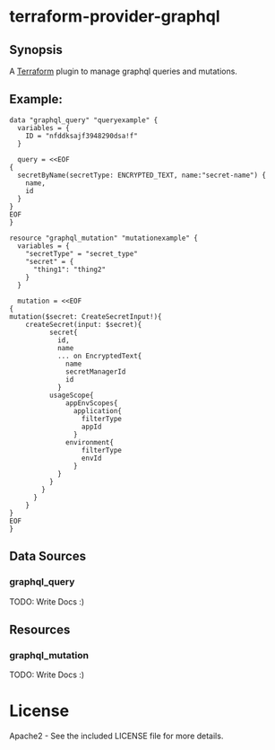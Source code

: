 # terraform-provider-graphql

## Synopsis

A [Terraform](http://terraform.io) plugin to manage graphql queries and mutations.

## Example:
```
data "graphql_query" "queryexample" {
  variables = {
    ID = "nfddksajf3948290dsa!f"
  }

  query = <<EOF
{
  secretByName(secretType: ENCRYPTED_TEXT, name:"secret-name") {
    name,
    id
  }
}
EOF          
}

resource "graphql_mutation" "mutationexample" {
  variables = {
    "secretType" = "secret_type"
    "secret" = {
      "thing1": "thing2"
    }
  }

  mutation = <<EOF
{
mutation($secret: CreateSecretInput!){
    createSecret(input: $secret){
          secret{
            id,
            name
            ... on EncryptedText{
              name
              secretManagerId
              id
            }
          usageScope{
              appEnvScopes{
                application{
                  filterType
                  appId
                }
              environment{
                  filterType
                  envId
                }
            }
          }
        }
      }
    }
}
EOF  
}
```
## Data Sources

### graphql_query

TODO: Write Docs :) 

## Resources

### graphql_mutation

TODO: Write Docs :) 


# License

Apache2 - See the included LICENSE file for more details.


